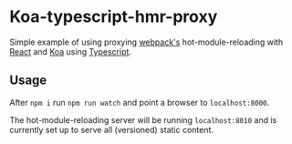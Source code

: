 # Koa-typescript-hmr-proxy

Simple example of using proxying [webpack's](https://webpack.js.org/)
hot-module-reloading with
[React](https://reactjs.org/) and [Koa](https://koajs.com/)
using [Typescript](https://www.typescriptlang.org/).

## Usage

After `npm i` run `npm run watch` and point a browser to `localhost:8000`.

The hot-module-reloading server will be running `localhost:8010` and is
currently set up to serve all (versioned) static content.
